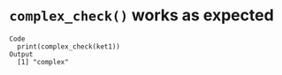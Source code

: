 # `complex_check()` works as expected

    Code
      print(complex_check(ket1))
    Output
      [1] "complex"

